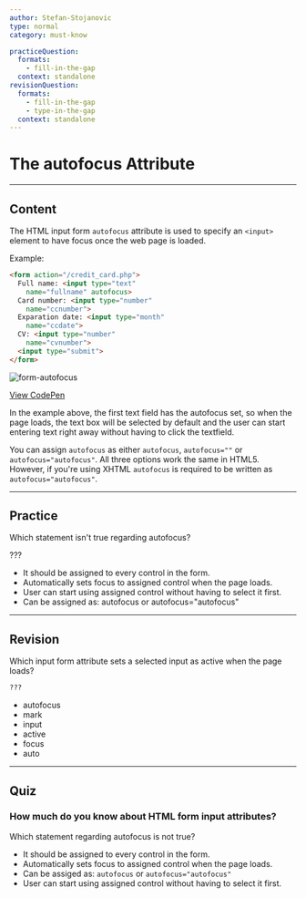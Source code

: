 ```yaml
---
author: Stefan-Stojanovic
type: normal
category: must-know

practiceQuestion:
  formats:
    - fill-in-the-gap
  context: standalone
revisionQuestion:
  formats:
    - fill-in-the-gap
    - type-in-the-gap
  context: standalone
---
```


# The autofocus Attribute


---

## Content

The HTML input form `autofocus` attribute is used to specify an `<input>` element to have focus once the web page is loaded.

Example:

```html
<form action="/credit_card.php">
  Full name: <input type="text"
    name="fullname" autofocus>
  Card number: <input type="number"
    name="ccnumber">
  Exparation date: <input type="month"
    name="ccdate">
  CV: <input type="number"
    name="cvnumber">
  <input type="submit">
</form>
```

![form-autofocus](https://img.enkipro.com/553f219253150ae4bd0c9bed2e97dff6.png)

[View CodePen](https://codepen.io/enkidevs/pen/djbrLP)

In the example above, the first text field has the autofocus set, so when the page loads, the text box will be selected by default and the user can start entering text right away without having to click the textfield.

You can assign `autofocus` as either `autofocus`, `autofocus=""` or `autofocus="autofocus"`. All three options work the same in HTML5. However, if you're using XHTML `autofocus` is required to be written as `autofocus="autofocus"`.


---

## Practice

Which statement isn't true regarding autofocus?

???

- It should be assigned to every control in the form.
- Automatically sets focus to assigned control when the page loads.
- User can start using assigned control without having to select it first.
- Can be assigned as: autofocus or autofocus="autofocus"


---

## Revision

Which input form attribute sets a selected input as active when the page loads?

```html
???
```

- autofocus
- mark
- input
- active
- focus
- auto


---

## Quiz

### How much do you know about HTML form input attributes?


Which statement regarding autofocus is not true?

- It should be assigned to every control in the form.
- Automatically sets focus to assigned control when the page loads.
- Can be assiged as: `autofocus` or `autofocus="autofocus"`
- User can start using assigned control without having to select it first.
